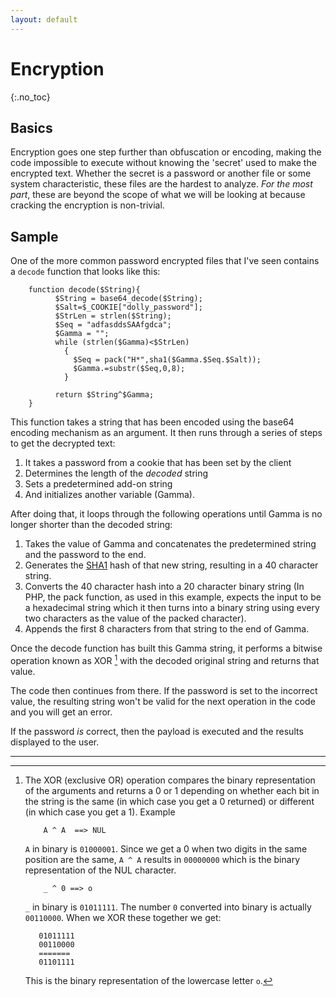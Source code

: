```yaml
---
layout: default
---
```

# Encryption
{:.no_toc}

## Basics
Encryption goes one step further than obfuscation or encoding, making the code impossible to execute without knowing the 'secret' used to make the encrypted text. Whether the secret is a password or another file or some system characteristic, these files are the hardest to analyze. _For the most part_, these are beyond the scope of what we will be looking at because cracking the encryption is non-trivial.

## Sample
One of the more common password encrypted files that I've seen contains a `decode` function that looks like this:
~~~~~~
    function decode($String){
          $String = base64_decode($String);
          $Salt=$_COOKIE["dolly_password"];
          $StrLen = strlen($String);
          $Seq = "adfasddsSAAfgdca";
          $Gamma = "";
          while (strlen($Gamma)<$StrLen)
            {
              $Seq = pack("H*",sha1($Gamma.$Seq.$Salt));
              $Gamma.=substr($Seq,0,8);
            }

          return $String^$Gamma;
    }
~~~~~~

This function takes a string that has been encoded using the base64 encoding mechanism as an argument.
It then runs through a series of steps to get the decrypted text:
1. It takes a password from a cookie that has been set by the client
2. Determines the length of the _decoded_ string
3. Sets a predetermined add-on string
4. And initializes another variable (Gamma).

After doing that, it loops through the following operations until Gamma is no longer shorter than the decoded string:
1. Takes the value of Gamma and concatenates the predetermined string and the password to the end.
2. Generates the [SHA1](https://en.wikipedia.org/wiki/SHA-1) hash of that new string, resulting in a 40 character string.
3. Converts the 40 character hash into a 20 character binary string (In PHP, the pack function, as used in this example, expects the input to be a hexadecimal string which it then turns into a binary string using every two characters as the value of the packed character).
4. Appends the first 8 characters from that string to the end of Gamma.

Once the decode function has built this Gamma string, it performs a bitwise operation known as XOR [^1] with the decoded original string and returns that value.

The code then continues from there. If the password is set to the incorrect value, the resulting string won't be valid for the next operation in the code and you will get an error.

If the password _is_ correct, then the payload is executed and the results displayed to the user.

------
[^1]:
    The XOR (exclusive OR) operation compares the binary representation of the arguments and returns a 0 or 1 depending on whether each bit in the string is the same (in which case you get a 0 returned) or different (in which case you get a 1).
    Example
    ~~~~~~
        A ^ A  ==> NUL
    ~~~~~~
    `A` in binary is `01000001`. Since we get a 0 when two digits in the same position are the same, `A ^ A` results in `00000000` which is the binary representation of the NUL character.
    ~~~~~~
        _ ^ 0 ==> o
    ~~~~~~
    `_` in binary is `01011111`. The number `0` converted into binary is actually `00110000`. When we XOR these together we get:
    ~~~~~~
       01011111
       00110000
       =======
       01101111
    ~~~~~~
    This is the binary representation of the lowercase letter `o`.
